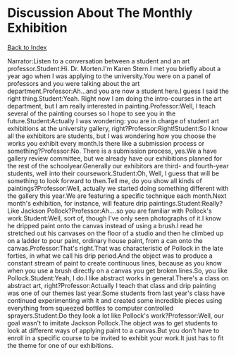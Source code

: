 # Discussion About The Monthly Exhibition
[Back to Index](https://github.com/windows10010/tpoExtractor/blob/master/README.md)

Narrator:Listen to a conversation between a student and an art professor.Student:Hi. Dr. Morten.I'm Karen Stern.I met you briefly about a year ago when I was applying to the university.You were on a panel of professors and you were talking about the art department.Professor:Ah...and you are now a student here.I guess I said the right thing.Student:Yeah. Right now I am doing the intro-courses in the art department, but I am really interested in painting.Professor:Well, I teach several of the painting courses so I hope to see you in the future.Student:Actually I was wondering: you are in charge of student art exhibitions at the university gallery, right?Professor:Right!Student:So I know all the exhibitors are students, but I was wondering how you choose the works you exhibit every month.Is there like a submission process or something?Professor:No. There is a submission process, yes.We a have gallery review committee, but we already have our exhibitions planned for the rest of the schoolyear.Generally our exhibitors are third- and fourth-year students, well into their coursework.Student:Oh, Well, I guess that will be something to look forward to then.Tell me, do you show all kinds of paintings?Professor:Well, actually we started doing something different with the gallery this year.We are featuring a specific technique each month.Next month's exhibition, for instance, will feature drip paintings.Student:Really? Like Jackson Pollock?Professor:Ah....so you are familiar with Pollock's work.Student:Well, sort of, though I've only seen photographs of it.I know he dripped paint onto the canvas instead of using a brush.I read he stretched out his canvases on the floor of a studio and then he climbed up on a ladder to pour paint, ordinary house paint, from a can onto the canvas.Professor:That's right.That was characteristic of Pollock in the late forties, in what we call his drip period.And the object was to produce a constant stream of paint to create continuous lines, because as you know when you use a brush directly on a canvas you get broken lines.So, you like Pollock.Student:Yeah, I do.I like abstract works in general.There's a class on abstract art, right?Professor:Actually I teach that class and drip painting was one of our themes last year.Some students from last year's class have continued experimenting with it and created some incredible pieces using everything from squeezed bottles to computer controlled sprayers.Student:Do they look a lot like Pollock's work?Professor:Well, our goal wasn't to imitate Jackson Pollock.The object was to get students to look at different ways of applying paint to a canvas.But you don't have to enroll in a specific course to be invited to exhibit your work.It just has to fit the theme for one of our exhibitions.
 